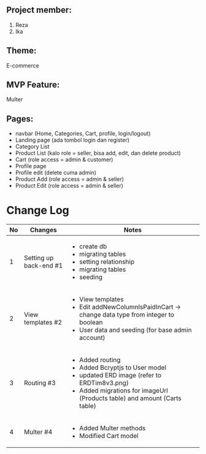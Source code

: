 ## Project member:
  1. Reza
  2. Ika
  
## Theme: 
E-commerce

## MVP Feature: 
Multer

## Pages:
- navbar (Home, Categories, Cart, profile, login/logout)
- Landing page (ada tombol login dan register)
- Category List
- Product List (kalo role = seller, bisa add, edit, dan delete product)
- Cart (role access = admin & customer)
- Profile page
- Profile edit (delete cuma admin)
- Product Add (role access = admin & seller)
- Product Edit (role access = admin & seller)

# Change Log

|No| Changes | Notes |
|--|---------|-------|
|1| Setting up back-end #1 | <ul><li>create db</li><li>migrating tables</li><li>setting relationship</li><li>migrating tables</li><li>seeding</li></ul> |
|2| View templates #2 | <ul><li>View templates</li><li>Edit addNewColumnIsPaidInCart -> change data type from integer to boolean</li><li>User data and seeding (for base admin account)</li></ul> |
|3| Routing #3 | <ul><li>Added routing</li><li>Added Bcryptjs to User model</li><li>updated ERD image (refer to ERDTim8v3.png)</li><li>Added migrations for imageUrl (Products table) and amount (Carts table)</li></ul> |
|4| Multer #4 | <ul><li>Added Multer methods</li><li>Modified Cart model</li></ul> |
